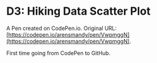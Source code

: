# D3: Hiking Data Scatter Plot

A Pen created on CodePen.io. Original URL: [https://codepen.io/arensmandy/pen/VwpmggN](https://codepen.io/arensmandy/pen/VwpmggN).

First time going from CodePen to GitHub.
